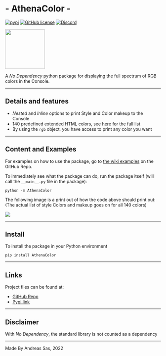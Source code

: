 # - AthenaColor -
[![pypi](https://img.shields.io/pypi/v/AthenaColor)](https://pypi.org/project/AthenaColor/) [![GitHub license](https://img.shields.io/github/license/DirectiveAthena/VerSC-AthenaColor)](https://github.com/DirectiveAthena/VerSC-AthenaColor/blob/master/LICENSE) [![Discord](https://img.shields.io/discord/814599159926620160?color=maroon)](https://discord.gg/6JcDbhXkCH)


<img height="128" src="https://github.com/DirectiveAthena/VSC-AthenaColor/blob/master/Resources/AthenaColor.png?raw=true" width="128"/>

A *No Dependency* python package for displaying the full spectrum of RGB colors in the Console.

--- 
## Details and features 
- *Nested* and *Inline* options to print Style and Color makeup to the Console
- 140 predefined extended HTML colors, see [here](https://github.com/DirectiveAthena/VerSC-AthenaColor/wiki/Predefined-Colors) for the full list
- By using the `rgb` object, you have access to print any color you want
 
---
## Content and Examples
 For examples on how to use the package, go to [the wiki examples](https://github.com/DirectiveAthena/VerSC-AthenaColor/wiki/Examples) on the GitHub Repo.

To immediately  see what the package can do, run the package itself (will call the `__main__.py` file in the package):

```console 
python -m AthenaColor
```

The following image is a print out of how the code above should print out:
(The actual list of style Colors and makeup goes on for all 140 colors)

<img src="https://github.com/DirectiveAthena/VerSC-AthenaColor/blob/master/Resources/PyCharmOutput.png?raw=true"/>
 
---
## Install
To install the package in your Python environment

```console 
pip install AthenaColor
```

---

## Links 
Project files can be found at:    
- [GitHub Repo](https://github.com/DirectiveAthena/VSC-AthenaColor)     
- [Pypi link](https://pypi.org/project/AthenaColor/)    

---

## Disclaimer
With  *No Dependency*, the standard library is not counted as a dependency

---
Made By Andreas Sas, 2022